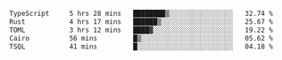 <!--START_SECTION:waka-->

```txt
TypeScript     5 hrs 28 mins   ████████▒░░░░░░░░░░░░░░░░   32.74 %
Rust           4 hrs 17 mins   ██████▒░░░░░░░░░░░░░░░░░░   25.67 %
TOML           3 hrs 12 mins   ████▓░░░░░░░░░░░░░░░░░░░░   19.22 %
Cairo          56 mins         █▒░░░░░░░░░░░░░░░░░░░░░░░   05.62 %
TSQL           41 mins         █░░░░░░░░░░░░░░░░░░░░░░░░   04.18 %
```

<!--END_SECTION:waka-->